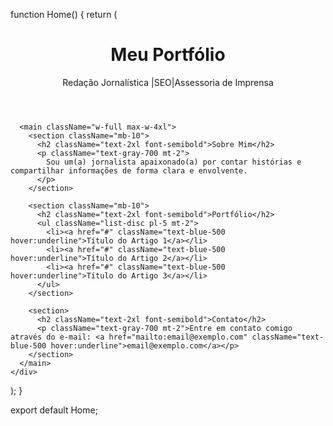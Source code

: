 function Home() {
  return (
    <div className="min-h-screen bg-gray-100 text-gray-900 flex flex-col items-center justify-center p-6">
      <header className="w-full max-w-4xl text-center mb-10">
        <h1 className="text-4xl font-bold">Meu Portfólio</h1>
        <p className="text-lg text-gray-600">Redação Jornalística |SEO|Assessoria de Imprensa </p>
      </header>
      
      <main className="w-full max-w-4xl">
        <section className="mb-10">
          <h2 className="text-2xl font-semibold">Sobre Mim</h2>
          <p className="text-gray-700 mt-2">
            Sou um(a) jornalista apaixonado(a) por contar histórias e compartilhar informações de forma clara e envolvente.
          </p>
        </section>
        
        <section className="mb-10">
          <h2 className="text-2xl font-semibold">Portfólio</h2>
          <ul className="list-disc pl-5 mt-2">
            <li><a href="#" className="text-blue-500 hover:underline">Título do Artigo 1</a></li>
            <li><a href="#" className="text-blue-500 hover:underline">Título do Artigo 2</a></li>
            <li><a href="#" className="text-blue-500 hover:underline">Título do Artigo 3</a></li>
          </ul>
        </section>
        
        <section>
          <h2 className="text-2xl font-semibold">Contato</h2>
          <p className="text-gray-700 mt-2">Entre em contato comigo através do e-mail: <a href="mailto:email@exemplo.com" className="text-blue-500 hover:underline">email@exemplo.com</a></p>
        </section>
      </main>
    </div>
  );
}

export default Home;


